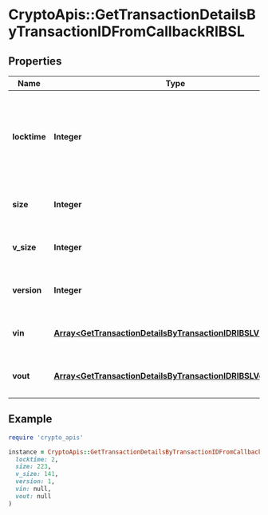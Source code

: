 # CryptoApis::GetTransactionDetailsByTransactionIDFromCallbackRIBSL

## Properties

| Name | Type | Description | Notes |
| ---- | ---- | ----------- | ----- |
| **locktime** | **Integer** | Represents the time at which a particular transaction can be added to the blockchain. |  |
| **size** | **Integer** | Represents the total size of this transaction. |  |
| **v_size** | **Integer** | Represents the virtual size of this transaction. |  |
| **version** | **Integer** | Represents transaction version number. |  |
| **vin** | [**Array&lt;GetTransactionDetailsByTransactionIDRIBSLVinInner&gt;**](GetTransactionDetailsByTransactionIDRIBSLVinInner.md) | Represents the transaction inputs. |  |
| **vout** | [**Array&lt;GetTransactionDetailsByTransactionIDRIBSLVoutInner&gt;**](GetTransactionDetailsByTransactionIDRIBSLVoutInner.md) | Represents the transaction outputs. |  |

## Example

```ruby
require 'crypto_apis'

instance = CryptoApis::GetTransactionDetailsByTransactionIDFromCallbackRIBSL.new(
  locktime: 2,
  size: 223,
  v_size: 141,
  version: 1,
  vin: null,
  vout: null
)
```

